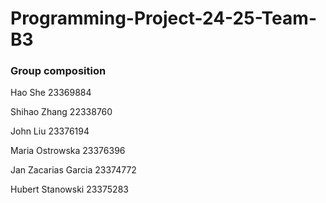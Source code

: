 # Programming-Project-24-25-Team-B3

### Group composition

Hao She 23369884

Shihao Zhang 22338760

John Liu 23376194

Maria Ostrowska 23376396

Jan Zacarias Garcia 23374772

Hubert Stanowski 23375283 
